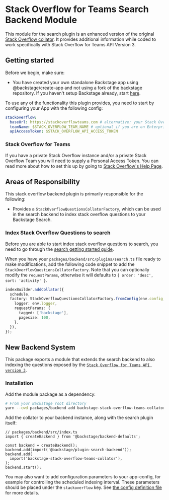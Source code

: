 
# Stack Overflow for Teams Search Backend Module

This module for the search plugin is an enhanced version of the original [Stack Overflow collator](https://github.com/backstage/backstage/tree/master/plugins/search-backend-module-stack-overflow-collator). It provides additional information while coded to work specifically with Stack Overflow for Teams API Version 3.

## Getting started

Before we begin, make sure:

- You have created your own standalone Backstage app using @backstage/create-app and not using a fork of the backstage repository. If you haven't setup Backstage already, start [here](https://backstage.io/docs/getting-started/).

To use any of the functionality this plugin provides, you need to start by configuring your App with the following config:

```yaml
stackoverflow:
  baseUrl: https://stackoverflowteams.com # alternative: your Stack Overflow Enterprise site
  teamName: $STACK_OVERFLOW_TEAM_NAME # optional if you are on Enterprise
  apiAccessToken: $STACK_OVERFLOW_API_ACCESS_TOKEN
```

### Stack Overflow for Teams

If you have a private Stack Overflow instance and/or a private Stack Overflow Team you will need to supply a Personal Access Token. You can read more about how to set this up by going to [Stack Overflow's Help Page](https://stackoverflowteams.help/en/articles/7913768-stack-overflow-for-teams-api-v3).

## Areas of Responsibility

This stack overflow backend plugin is primarily responsible for the following:

- Provides a `StackOverflowQuestionsCollatorFactory`, which can be used in the search backend to index stack overflow questions to your Backstage Search.

### Index Stack Overflow Questions to search

Before you are able to start index stack overflow questions to search, you need to go through the [search getting started guide](https://backstage.io/docs/features/search/getting-started).

When you have your `packages/backend/src/plugins/search.ts` file ready to make modifications, add the following code snippet to add the `StackOverflowQuestionsCollatorFactory`. Note that you can optionally modify the `requestParams`, otherwise it will defaults to `{ order: 'desc', sort: 'activity' }`.

```ts
indexBuilder.addCollator({
  schedule,
  factory: StackOverflowQuestionsCollatorFactory.fromConfig(env.config, {
    logger: env.logger,
    requestParams: {
      tagged: ['backstage'],
      pagesize: 100,
    },
  }),
});
```

## New Backend System

This package exports a module that extends the search backend to also indexing the questions exposed by the [`Stack Overflow for Teams API version 3`](https://stackoverflowteams.help/en/articles/7913768-stack-overflow-for-teams-api-v3).

### Installation

Add the module package as a dependency:

```bash
# From your Backstage root directory
yarn --cwd packages/backend add backstage-stack-overflow-teams-collator
```

Add the collator to your backend instance, along with the search plugin itself:

```tsx
// packages/backend/src/index.ts
import { createBackend } from '@backstage/backend-defaults';

const backend = createBackend();
backend.add(import('@backstage/plugin-search-backend'));
backend.add(
  import('backstage-stack-overflow-teams-collator'),
);
backend.start();
```

You may also want to add configuration parameters to your app-config, for example for controlling the scheduled indexing interval. These parameters should be placed under the `stackoverflow` key. See [the config definition file](https://github.com/estoesmoises/backstage-stackoverflow/blob/main/plugins/search-backend-module-stack-overflow-teams-collator/config.d.ts) for more details.